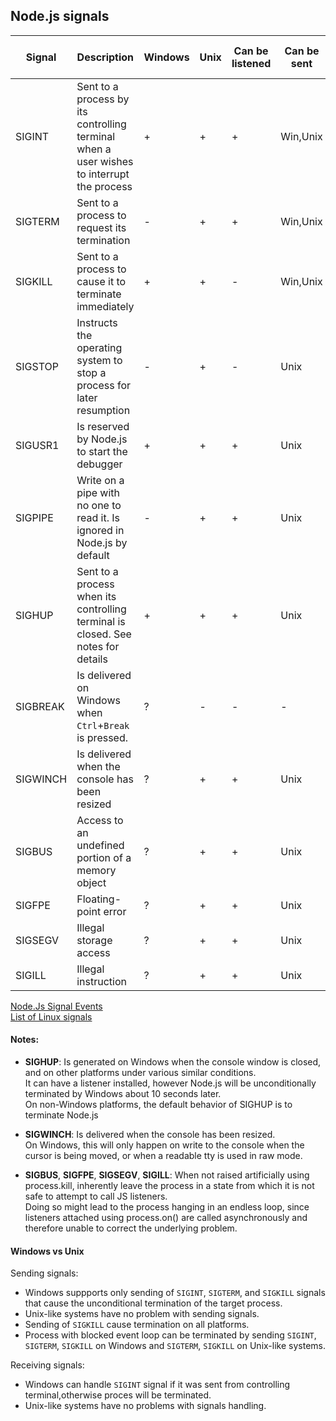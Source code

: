 ## Node.js signals

|  Signal  |                                          Description                                          | Windows | Unix | Can be listened | Can be sent | Can terminate process |
| -------- | --------------------------------------------------------------------------------------------- | ------- | ---- | --------------- | ----------- | --------------------- |
| SIGINT   | Sent to a process by its controlling terminal<br> when a user wishes to interrupt the process | +       | +    | +               | Win,Unix    | +                     |
| SIGTERM  | Sent to a process to request its termination                                                  | -       | +    | +               | Win,Unix    | +                     |
| SIGKILL  | Sent to a process to cause it to terminate immediately                                        | +       | +    | -               | Win,Unix    | +                     |
| SIGSTOP  | Instructs the operating system to stop a process for later resumption                         | -       | +    | -               | Unix        | -                     |
| SIGUSR1  | Is reserved by Node.js to start the debugger                                                  | +       | +    | +               | Unix        | -                     |
| SIGPIPE  | Write on a pipe with no one to read it. Is ignored in Node.js by default                      | -       | +    | +               | Unix        | -                     |
| SIGHUP   | Sent to a process when its controlling terminal is closed. See notes for details              | +       | +    | +               | Unix        | +                     |
| SIGBREAK | Is delivered on Windows when `Ctrl`+`Break` is pressed.                                       | ?       | -    | -               | -           | -                     |
| SIGWINCH | Is delivered when the console has been resized                                                | ?       | +    | +               | Unix        | -                     |
| SIGBUS   | Access to an undefined portion of a memory object                                             | ?       | +    | +               | Unix        | +                     |
| SIGFPE   | Floating-point error                                                                          | ?       | +    | +               | Unix        | +                     |
| SIGSEGV  | Illegal storage access                                                                        | ?       | +    | +               | Unix        | +                     |
| SIGILL   | Illegal instruction                                                                           | ?       | +    | +               | Unix        | +                     |

[Node.Js Signal Events](https://nodejs.org/api/process.html#process_signal_events)<br>
[List of Linux signals](http://man7.org/linux/man-pages/man7/signal.7.html)

#### Notes:

- **SIGHUP**: 
  Is generated on Windows when the console window is closed, and on other platforms under various similar conditions.<br>
  It can have a listener installed, however Node.js will be unconditionally terminated by Windows about 10 seconds later.<br>
  On non-Windows platforms, the default behavior of SIGHUP is to terminate Node.js
  
- **SIGWINCH**:
  Is delivered when the console has been resized.<br> 
  On Windows, this will only happen on write to the console when the cursor is being moved, or when a readable tty is used in raw mode.
  
- **SIGBUS**, **SIGFPE**, **SIGSEGV**, **SIGILL**:
  When not raised artificially using process.kill, inherently leave the process in a state from which it is not safe to attempt to call JS listeners.<br> 
  Doing so might lead to the process hanging in an endless loop, since listeners attached using process.on() are called asynchronously and therefore unable to correct the underlying problem.
  
#### Windows vs Unix

Sending signals:

  - Windows suppports only sending of `SIGINT`, `SIGTERM`, and `SIGKILL` signals that cause the unconditional termination of the target process.
  - Unix-like systems have no problem with sending signals.
  - Sending of `SIGKILL` cause termination on all platforms.
  - Process with blocked event loop can be terminated by sending `SIGINT`, `SIGTERM`, `SIGKILL` on Windows and `SIGTERM`, `SIGKILL` on Unix-like systems.

Receiving signals:
  
  - Windows can handle `SIGINT` signal if it was sent from controlling terminal,otherwise proces will be terminated. 
  - Unix-like systems have no problems with signals handling.

